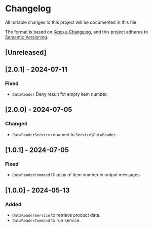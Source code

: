 # Changelog

All notable changes to this project will be documented in this file.

The format is based on [Keep a Changelog](https://keepachangelog.com/en/1.0.0/),
and this project adheres to [Semantic Versioning](https://semver.org/spec/v2.0.0.html).

## [Unreleased]

## [2.0.1] - 2024-07-11

### Fixed
- `DataReader` Deny result fot empty item number.

## [2.0.0] - 2024-07-05

### Changed
- `DataReaderService` renamed to `Service\DataReader`.

## [1.0.1] - 2024-07-05

### Fixed
- `DataReaderCommand` Display of item number in output messages.

## [1.0.0] - 2024-05-13

### Added
- `DataReaderService` to retrieve product data.
- `DataReaderCommand` to run service.
